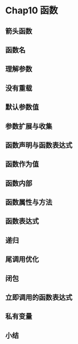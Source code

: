 # Chap10 函数

## 箭头函数



## 函数名



## 理解参数



## 没有重载



## 默认参数值



## 参数扩展与收集



## 函数声明与函数表达式



## 函数作为值



## 函数内部



## 函数属性与方法



## 函数表达式



## 递归



## 尾调用优化



## 闭包



## 立即调用的函数表达式



## 私有变量



## 小结






